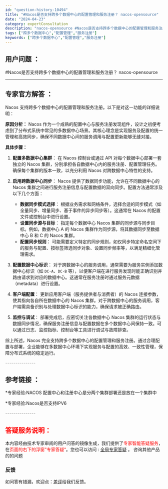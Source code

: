 ```yaml
---
id: "question-history-10494"
title: "#Nacos是否支持跨多个数据中心的配置管理和服务注册？ nacos-opensource"
date: "2024-04-23"
category: expertConsultation
description: "nacos-opensource #Nacos是否支持跨多个数据中心的配置管理和服务注册？"
tags: ["跨多个数据中心","配置管理","服务注册"]
keywords: ["跨多个数据中心","配置管理","服务注册"]
---
```


## 用户问题 ： 
 #Nacos是否支持跨多个数据中心的配置管理和服务注册？ nacos-opensource 

---------------
## 专家官方解答 ：

Nacos 支持跨多个数据中心的配置管理和服务注册。以下是对这一功能的详细说明：

**原因分析：**
Nacos 作为一个成熟的配置中心与服务注册发现组件，设计之初便考虑到了分布式系统中常见的多数据中心场景。其核心理念是实现服务及配置的统一管理和高效同步，确保不同数据中心间的服务调用与配置更新能够无缝对接。

**具体步骤：**
1. **配置多数据中心集群**：
   在 Nacos 控制台或通过 API 对每个数据中心部署一套独立的 Nacos 集群，分别承担各自数据中心内的服务注册、配置管理任务。确保每个集群的版本一致，以充分利用 Nacos 对跨数据中心特性的支持。

2. **启用跨数据中心同步**：
   Nacos 提供了数据同步功能，允许在不同数据中心的 Nacos 集群之间进行服务注册信息与配置数据的双向同步。配置方法通常涉及以下几个方面：
   - **数据同步模式选择**：
     根据业务需求和网络条件，选择合适的同步模式（如全量同步、增量同步、基于事件的异步同步等）。这通常在 Nacos 的配置文件或控制台中进行设置。
   - **设置同步源与目标**：
     指定每个数据中心 Nacos 集群的同步源与同步目标。例如，数据中心 A 的 Nacos 集群作为同步源，将其数据同步至数据中心 B 和 C 的 Nacos 集群。
   - **配置同步规则**：
     可能需要定义特定的同步规则，如仅同步特定命名空间下的服务与配置、按标签筛选同步对象、设置同步频率等，以满足精细化管理需求。

3. **配置数据中心标识**：
   对于跨数据中心的服务调用，通常需要为服务实例添加数据中心标识（如 `DC-A`、`DC-B` 等），以便客户端在进行服务发现时能正确识别并路由请求到对应的数据中心。这通常在服务注册时通过服务元数据（metadata）进行设置。

4. **客户端配置**：
   更新应用客户端（服务提供者与消费者）的 Nacos 连接参数，使其指向各自所在数据中心的 Nacos 集群。对于跨数据中心的服务调用，客户端需具备识别与处理数据中心标识的能力，确保请求被正确路由。

5. **监控与调试**：
   部署完成后，应密切关注各数据中心 Nacos 集群的运行状态与数据同步情况，确保服务注册信息与配置数据在多个数据中心间保持一致。可以通过日志、监控指标、控制台等工具进行调试与故障排查。

综上所述，Nacos 完全支持跨多个数据中心的配置管理和服务注册。通过合理配置与部署，企业能够在多数据中心环境下实现服务与配置的高效、一致性管理，保障分布式系统的稳定运行。


<font color="#949494">---------------</font> 


## 参考链接 ：

*专家经验:NACOS 配置中心和注册中心是分两个集群部署还是放在一个集群中 
 
 *专家经验:Nacos是否支持IPV6 


 <font color="#949494">---------------</font> 
 


## <font color="#FF0000">答疑服务说明：</font> 

本内容经由技术专家审阅的用户问答的镜像生成，我们提供了<font color="#FF0000">专家智能答疑服务</font>，在<font color="#FF0000">页面的右下的浮窗”专家答疑“</font>。您也可以访问 : [全局专家答疑](https://opensource.alibaba.com/chatBot) 。 咨询其他产品的的问题

### 反馈
如问答有错漏，欢迎点：[差评](https://ai.nacos.io/user/feedbackByEnhancerGradePOJOID?enhancerGradePOJOId=11654)给我们反馈。
